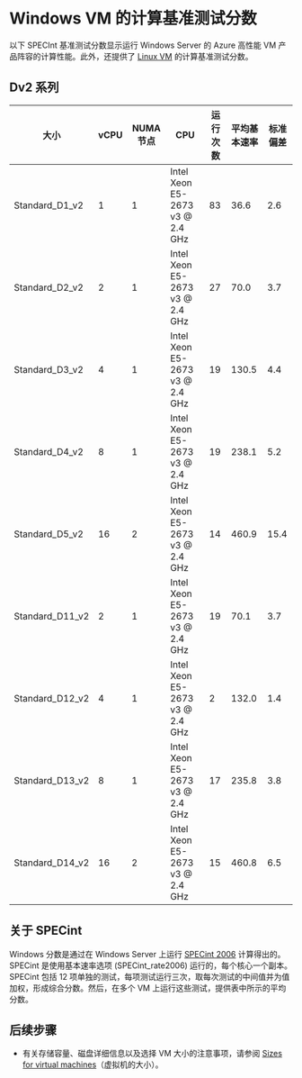 <properties
 pageTitle="Windows VM 的计算基准测试分数 | Azure"
 description="比较运行 Windows Server 的 Azure VM 的 SPECint 计算基准测试分数"
 services="virtual-machines-windows"
 documentationCenter=""
 authors="dlepow"
 manager="timlt"
 editor=""
 tags="azure-resource-manager,azure-service-management"/>
<tags
ms.service="virtual-machines-windows"
 ms.devlang="na"
 ms.topic="article"
 ms.tgt_pltfrm="vm-windows"
 ms.workload="infrastructure-services"
 ms.date="09/22/2016"
 wacn.date="11/21/2016"
 ms.author="cynthn"/>

# Windows VM 的计算基准测试分数

以下 SPECInt 基准测试分数显示运行 Windows Server 的 Azure 高性能 VM 产品阵容的计算性能。此外，还提供了 [Linux VM](/documentation/articles/virtual-machines-linux-compute-benchmark-scores/) 的计算基准测试分数。

## Dv2 系列


大小 | vCPU | NUMA 节点 | CPU | 运行次数 | 平均基本速率 | 标准偏差
------- | ------ | ---- | -------| ---- | ---- | -----
Standard_D1_v2 | 1 | 1 | Intel Xeon E5-2673 v3 @ 2.4 GHz | 83 | 36.6 | 2.6
Standard_D2_v2 | 2 | 1 | Intel Xeon E5-2673 v3 @ 2.4 GHz | 27 | 70.0 | 3.7
Standard_D3_v2 | 4 | 1 | Intel Xeon E5-2673 v3 @ 2.4 GHz | 19 | 130.5 | 4.4
Standard_D4_v2 | 8 | 1 | Intel Xeon E5-2673 v3 @ 2.4 GHz | 19 | 238.1 | 5.2
Standard_D5_v2 | 16 | 2 | Intel Xeon E5-2673 v3 @ 2.4 GHz | 14 | 460.9 | 15.4
Standard_D11_v2 | 2 | 1 | Intel Xeon E5-2673 v3 @ 2.4 GHz | 19 | 70.1 | 3.7
Standard_D12_v2 | 4 | 1 | Intel Xeon E5-2673 v3 @ 2.4 GHz | 2 | 132.0 | 1.4
Standard_D13_v2 | 8 | 1 | Intel Xeon E5-2673 v3 @ 2.4 GHz | 17 | 235.8 | 3.8
Standard_D14_v2 | 16 | 2 | Intel Xeon E5-2673 v3 @ 2.4 GHz | 15 | 460.8 | 6.5

## 关于 SPECint

Windows 分数是通过在 Windows Server 上运行 [SPECint 2006](https://www.spec.org/cpu2006/results/rint2006.html) 计算得出的。SPECint 是使用基本速率选项 (SPECint\_rate2006) 运行的，每个核心一个副本。SPECint 包括 12 项单独的测试，每项测试运行三次，取每次测试的中间值并为值加权，形成综合分数。然后，在多个 VM 上运行这些测试，提供表中所示的平均分数。


## 后续步骤

* 有关存储容量、磁盘详细信息以及选择 VM 大小的注意事项，请参阅 [Sizes for virtual machines](/documentation/articles/virtual-machines-windows-sizes/)（虚拟机的大小）。

<!---HONumber=Mooncake_0829_2016-->